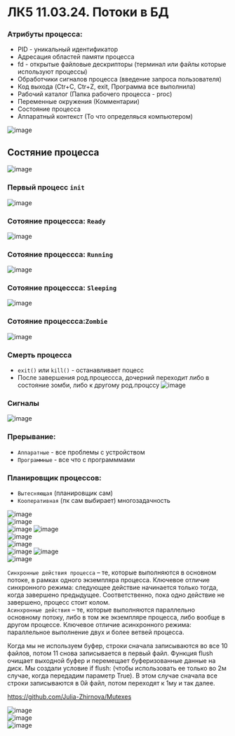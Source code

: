 # ЛК5 11.03.24. Потоки в БД

### Атрибуты процесса:

- PID - уникальный идентификатор
- Адресация областей памяти процесса
- fd - открытые файловые дескрипторы (терминал или файлы которые используют процессы)
- Обработчики сигналов процесса (введение запроса пользователя)
- Код выхода (Ctr+C, Ctr+Z, exit, Программа все выполнила)
- Рабочий каталог (Папка рабочего процесса - proc)
- Переменные окружения (Комментарии)
- Состояние процесса
- Аппаратный контекст (То что определяься компьютером)

![image](https://github.com/Katya6589/Semestr_6/assets/113089569/e7861f79-271c-4bfe-9693-db1e43eab8d8)

## Состяние процесса
![image](https://github.com/Katya6589/Semestr_6/assets/113089569/0eee2d7d-7242-4815-9e46-3c8ded131b62)

### Первый процесс `init`
![image](https://github.com/Katya6589/Semestr_6/assets/113089569/1a9fd481-9ef5-4ba4-8771-c4bd3d833339)

### Сотояние процессса: `Ready`
![image](https://github.com/Katya6589/Semestr_6/assets/113089569/15111e75-0287-4079-9f14-4398b578a282)

### Сотояние процессса: `Running`
![image](https://github.com/Katya6589/Semestr_6/assets/113089569/31416005-faee-4e4b-b886-ea9f2075c6ff)

### Сотояние процессса: `Sleeping`
![image](https://github.com/Katya6589/Semestr_6/assets/113089569/5c1fbe3f-449c-4f7f-9039-67c9fd7b0344)

### Сотояние процессса:`Zombie`
![image](https://github.com/Katya6589/Semestr_6/assets/113089569/64f93208-ea3e-4f4b-a05e-a3b22b68ddb6)

### Смерть процесса
- `exit()` или `kill()` - останавливает поцесс
- После завершения род.процессса, дочерний переходит либо в состояние зомби, либо к другому род.процссу
![image](https://github.com/Katya6589/Semestr_6/assets/113089569/8f71a7bb-0749-473e-adac-af8ffd38962b)

### Сигналы
![image](https://github.com/Katya6589/Semestr_6/assets/113089569/93aab8a1-5def-408e-8bf9-df5f4e97203f)

### Прерывание:

- `Аппаратные` - все проблемы с устройством     
- `Программные` - все что с программмами    
 
### Планировщик процессов:
- `Вытесняющая` (планировщик сам)
- `Кооперативная` (пк сам выбирает) многозадачность

![image](https://github.com/Katya6589/Semestr_6/assets/113089569/033ba758-6984-4f5f-9446-e05b28212e3e)   
![image](https://github.com/Katya6589/Semestr_6/assets/113089569/a70f069b-1fd9-4058-86d4-71288b9bd129)   
![image](https://github.com/Katya6589/Semestr_6/assets/113089569/841c7e48-21f5-4072-a90e-41aa24f16a71)
![image](https://github.com/Katya6589/Semestr_6/assets/113089569/70480f33-3ab7-4349-ba21-306385144bf6)    
![image](https://github.com/Katya6589/Semestr_6/assets/113089569/9cc6900b-6b79-43f6-81ec-f55f707a44ae)    
![image](https://github.com/Katya6589/Semestr_6/assets/113089569/6a6cdb74-bf09-4b25-8329-58c7d78b07a9)     
![image](https://github.com/Katya6589/Semestr_6/assets/113089569/5fd23019-7c6f-4832-95ac-b5a164fa7492)
![image](https://github.com/Katya6589/Semestr_6/assets/113089569/e7e761e6-1160-4ede-a04f-83ea17badde8)    
![image](https://github.com/Katya6589/Semestr_6/assets/113089569/2bfee9fb-3734-441d-a822-84f75df32916)    

`Синхронные действия процесса` – те, которые выполняются в основном потоке, в рамках одного экземпляра процесса. Ключевое отличие синхронного режима: следующее действие начинается только тогда, когда завершено предыдущее. Соответственно, пока одно действие не завершено, процесс стоит колом.       
`Асинхронные действия` – те, которые выполняются параллельно основному потоку, либо в том же экземпляре процесса, либо вообще в другом процессе. Ключевое отличие асинхронного режима: параллельное выполнение двух и более ветвей процесса.      

Когда мы не используем буфер, строки сначала записываются во все 10 файлов, потом 11 снова записывается в первый файл. Функция flush очищает выходной буфер и перемещает буферизованные данные на диск. Мы создали условие if flush: (чтобы использовать ее только во 2м случае, когда передадим параметр True). В этом случае сначала все строки записываются в 0й файл, потом переходят к 1му и так далее.    

https://github.com/Julia-Zhirnova/Mutexes     

![image](https://github.com/Katya6589/Semestr_6/assets/113089569/b51d6d4c-9b69-43dd-81fb-b8a43ea2dd54)  
![image](https://github.com/Katya6589/Semestr_6/assets/113089569/abf5b82d-1051-4248-893d-b5ff2de16038)   
![image](https://github.com/Katya6589/Semestr_6/assets/113089569/98a585c7-e85d-4d50-80a4-e05a3e891208)     





 
